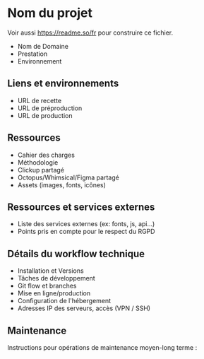 # Nom du projet

Voir aussi <https://readme.so/fr> pour construire ce fichier.

- Nom de Domaine
- Prestation
- Environnement

## Liens et environnements

- URL de recette
- URL de préproduction
- URL de production

## Ressources

- Cahier des charges
- Méthodologie
- Clickup partagé
- Octopus/Whimsical/Figma partagé
- Assets (images, fonts, icônes)

## Ressources et services externes

- Liste des services externes (ex: fonts, js, api...)
- Points pris en compte pour le respect du RGPD

## Détails du workflow technique

- Installation et Versions
- Tâches de développement
- Git flow et branches
- Mise en ligne/production
- Configuration de l'hébergement
- Adresses IP des serveurs, accès (VPN / SSH)

## Maintenance

Instructions pour opérations de maintenance moyen-long terme :
